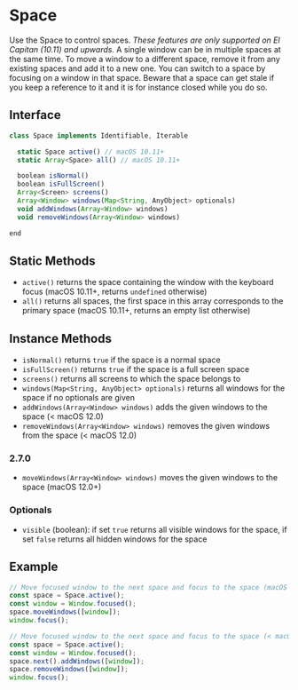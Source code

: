 # Space

Use the Space to control spaces. *These features are only supported on El Capitan (10.11) and upwards.* A single window can be in multiple spaces at the same time. To move a window to a different space, remove it from any existing spaces and add it to a new one. You can switch to a space by focusing on a window in that space. Beware that a space can get stale if you keep a reference to it and it is for instance closed while you do so.

## Interface

```javascript
class Space implements Identifiable, Iterable

  static Space active() // macOS 10.11+
  static Array<Space> all() // macOS 10.11+

  boolean isNormal()
  boolean isFullScreen()
  Array<Screen> screens()
  Array<Window> windows(Map<String, AnyObject> optionals)
  void addWindows(Array<Window> windows)
  void removeWindows(Array<Window> windows)

end
```

## Static Methods

- `active()` returns the space containing the window with the keyboard focus (macOS 10.11+, returns `undefined` otherwise)
- `all()` returns all spaces, the first space in this array corresponds to the primary space (macOS 10.11+, returns an empty list otherwise)

## Instance Methods

- `isNormal()` returns `true` if the space is a normal space
- `isFullScreen()` returns `true` if the space is a full screen space
- `screens()` returns all screens to which the space belongs to
- `windows(Map<String, AnyObject> optionals)` returns all windows for the space if no optionals are given
- `addWindows(Array<Window> windows)` adds the given windows to the space (< macOS 12.0)
- `removeWindows(Array<Window> windows)` removes the given windows from the space (< macOS 12.0)

### 2.7.0

- `moveWindows(Array<Window> windows)` moves the given windows to the space (macOS 12.0+)

### Optionals

- `visible` (boolean): if set `true` returns all visible windows for the space, if set `false` returns all hidden windows for the space

## Example

```javascript
// Move focused window to the next space and focus to the space (macOS 12.0+)
const space = Space.active();
const window = Window.focused();
space.moveWindows([window]);
window.focus();

// Move focused window to the next space and focus to the space (< macOS 12.0)
const space = Space.active();
const window = Window.focused();
space.next().addWindows([window]);
space.removeWindows([window]);
window.focus();
```
